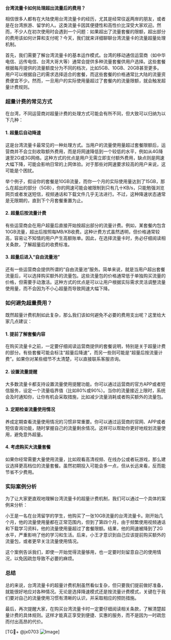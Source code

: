 **台湾流量卡如何处理超出流量后的费用？**

相信很多人都有在大陆使用台湾流量卡的经历，尤其是经常往返两岸的朋友，或者是在台湾旅游、留学的人。这类流量卡因其便捷性和高性价比深受大家欢迎。然而，不少人在初次使用时会遇到一个问题：如果超出了流量套餐的限额，超出部分的费用该如何计算和支付呢？今天，我们就来详细聊聊台湾流量卡的流量超量处理机制。

首先，我们需要了解台湾流量卡的基本运作模式。台湾的移动通信运营商（如中华电信、远传电信、台湾大哥大等）通常会提供多种流量套餐供用户选择。这些套餐根据每月提供的流量额度分为不同的档次，比如5GB、10GB、20GB甚至更多。用户可以根据自己的需求选择适合的套餐，而这些套餐的价格通常比大陆的流量资费便宜不少。然而，一旦用户的实际使用量超过了套餐内的流量限额，就会触发超量计费规则。

### **超量计费的常见方式**

在台湾，不同运营商对超量计费的处理方式可能会有所不同，但大致可以归纳为以下几种：

#### **1. 超量后自动降速**
这是台湾流量卡最常见的一种处理方式。当用户的流量使用量超过套餐限额后，运营商并不会立刻收取额外费用，而是将网速降低到一个较低的水平，例如从4G降速至2G或3G网络。这种方式的优点是用户无需立即支付额外费用，缺点则是网速大幅下降，可能会影响日常的上网体验。对于那些对网速要求较高的用户来说，这可能是个困扰。

举个例子，假设你的套餐是10GB流量，而你一个月的实际使用量达到了15GB，那么在超出的部分（5GB），你的网速可能会被限制到只有几十KB/s，只能勉强浏览网页或者发送短信，视频通话和下载文件几乎无法进行。不过，这种降速状态通常是无限期的，直到下个月套餐重置为止。

#### **2. 超量后按流量计费**
有些运营商会在用户超量后直接开始按超出部分的流量计费。例如，某套餐内包含10GB流量，超出后按照每MB/KB收费。这种计费方式虽然透明，但价格通常较高，容易让不知情的用户产生高额账单。因此，在选择流量卡时，务必仔细阅读相关条款，了解超量后的收费标准。

#### **3. 超量后进入“自由流量池”**
还有一些运营商会提供所谓的“自由流量池”服务。简单来说，就是当用户超出套餐流量后，可以选择购买额外的流量包。这些流量包的价格通常低于单独购买流量的价格，但需要手动激活。这种方式的优点是可以让用户根据实际需求灵活调整流量使用量，而不会因为不小心超量而导致网速大幅下降。

### **如何避免超量费用？**

既然超量计费机制如此复杂，那么我们该如何避免不必要的费用支出呢？这里给大家几点建议：

#### **1. 提前了解套餐内容**
在购买流量卡之前，一定要仔细阅读运营商提供的套餐说明，特别是关于超量计费的部分。有些套餐可能会标注“超量后降速”，而另一些则可能是“超量后按流量计费”。如果你对某些细节不太清楚，可以直接联系客服咨询。

#### **2. 设置流量提醒**
大多数流量卡都支持设置流量使用提醒功能。你可以通过运营商的官方APP或者短信服务，设定一个流量临界值（比如80%或90%）。当你的流量接近上限时，系统会及时通知你，让你有机会采取措施，比如减少流量消耗或者购买额外的流量包。

#### **3. 定期检查流量使用情况**
养成定期查看流量使用情况的习惯非常重要。你可以通过运营商的官网、APP或者短信查询功能，随时掌握自己的流量剩余情况。这样可以帮助你更好地规划流量使用，避免意外超量。

#### **4. 考虑购买大流量套餐**
如果你经常需要大量使用流量，比如观看高清视频、在线办公或者玩游戏，那么建议选择更高档位的流量套餐。虽然初期投入可能会多一点，但从长远来看，反而能节省不少费用。

### **实际案例分析**

为了让大家更直观地理解台湾流量卡的超量计费机制，我们可以通过一个具体的案例来分析：

小王是一名在台湾留学的学生，他购买了一张10GB流量的台湾流量卡。刚开始几个月，他的流量使用量都在正常范围内，但到了第四个月，由于频繁使用视频通话和下载学习资料，他的流量使用量超过了套餐限额。结果，他的网速被降到了2G水平，严重影响了他的学习和生活。后来，小王才意识到自己应该提前购买额外的流量包，或者更早关注流量使用情况。

这个案例告诉我们，即使一开始觉得流量够用，也一定要时刻留意自己的使用情况，以免因疏忽导致不必要的麻烦。

### **总结**

总的来说，台湾流量卡的超量计费机制虽然看似复杂，但只要我们提前做好准备，就能很好地应对各种情况。无论是选择降速模式还是按流量计费模式，关键在于我们要对自己的流量使用习惯有清晰的认识，并采取相应的预防措施。

最后，再次提醒大家，在购买台湾流量卡时一定要仔细阅读相关条款，了解清楚超量计费的具体规则。这样才能真正享受到便捷、实惠的服务，而不是因为一时疏忽而付出高昂的代价。

[TG💪+ @jx0703 ![Image](https://github.com/user-attachments/assets/dbca1d08-cadb-493c-b0ec-ad6f7a83f270)]